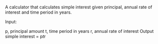 A calculator that calculates simple interest given principal, annual rate of interest and time period in years.

Input:

  p, principal amount
   t, time period in years
   r, annual rate of interest
Output
   simple interest = p*t*r
